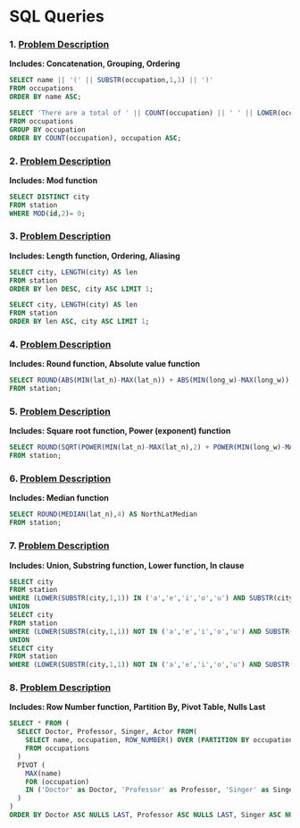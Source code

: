 # SQL Queries

### 1. [Problem Description](https://hackerrank-challenge-pdfs.s3.amazonaws.com/12889-the-pads-English?AWSAccessKeyId=AKIAJ4WZFDFQTZRGO3QA&Expires=1538427842&Signature=DadVShqj2QPpMDhDn3X1cm5HTD4%3D&response-content-disposition=inline%3B%20filename%3Dthe-pads-English.pdf&response-content-type=application%2Fpdf)
**Includes: Concatenation, Grouping, Ordering**
```SQL
SELECT name || '(' || SUBSTR(occupation,1,1) || ')'
FROM occupations
ORDER BY name ASC;

SELECT 'There are a total of ' || COUNT(occupation) || ' ' || LOWER(occupation) || 's.'
FROM occupations
GROUP BY occupation
ORDER BY COUNT(occupation), occupation ASC;
```
### 2. [Problem Description](https://www.hackerrank.com/rest/contests/master/challenges/weather-observation-station-3/download_pdf?language=English)
**Includes: Mod function**
```SQL
SELECT DISTINCT city
FROM station
WHERE MOD(id,2)= 0;
```

### 3. [Problem Description](https://www.hackerrank.com/rest/contests/master/challenges/weather-observation-station-5/download_pdf?language=English)
**Includes: Length function, Ordering, Aliasing**
```SQL
SELECT city, LENGTH(city) AS len
FROM station
ORDER BY len DESC, city ASC LIMIT 1;

SELECT city, LENGTH(city) AS len
FROM station
ORDER BY len ASC, city ASC LIMIT 1;
```

### 4. [Problem Description](https://www.hackerrank.com/rest/contests/master/challenges/weather-observation-station-18/download_pdf?language=English)
**Includes: Round function, Absolute value function**
```SQL
SELECT ROUND(ABS(MIN(lat_n)-MAX(lat_n)) + ABS(MIN(long_w)-MAX(long_w)),4) AS ManhattanDistance
FROM station;
```

### 5. [Problem Description](https://www.hackerrank.com/rest/contests/master/challenges/weather-observation-station-19/download_pdf?language=English)
**Includes: Square root function, Power (exponent) function**
```SQL
SELECT ROUND(SQRT(POWER(MIN(lat_n)-MAX(lat_n),2) + POWER(MIN(long_w)-MAX(long_w),2)),4) AS EuclidianDistance
FROM station;
```

### 6. [Problem Description](https://www.hackerrank.com/rest/contests/master/challenges/weather-observation-station-20/download_pdf?language=English)
**Includes: Median function**
```SQL
SELECT ROUND(MEDIAN(lat_n),4) AS NorthLatMedian
FROM station;
```

### 7. [Problem Description](https://www.hackerrank.com/rest/contests/master/challenges/weather-observation-station-11/download_pdf?language=English)
**Includes: Union, Substring function, Lower function, In clause**
```SQL
SELECT city
FROM station
WHERE (LOWER(SUBSTR(city,1,1)) IN ('a','e','i','o','u') AND SUBSTR(city,-1) NOT IN ('a','e','i','o','u'))
UNION                                                               
SELECT city
FROM station
WHERE (LOWER(SUBSTR(city,1,1)) NOT IN ('a','e','i','o','u') AND SUBSTR(city,-1) IN ('a','e','i','o','u'))
UNION
SELECT city
FROM station
WHERE (LOWER(SUBSTR(city,1,1)) NOT IN ('a','e','i','o','u') AND SUBSTR(city,-1) NOT IN ('a','e','i','o','u'));
```

### 8. [Problem Description](https://www.hackerrank.com/rest/contests/master/challenges/occupations/download_pdf?language=English)
**Includes: Row Number function, Partition By, Pivot Table, Nulls Last**
```SQL
SELECT * FROM (
  SELECT Doctor, Professor, Singer, Actor FROM(
    SELECT name, occupation, ROW_NUMBER() OVER (PARTITION BY occupation ORDER BY name)
    FROM occupations
  )
  PIVOT (
    MAX(name)
    FOR (occupation)
    IN ('Doctor' as Doctor, 'Professor' as Professor, 'Singer' as Singer, 'Actor' as Actor)
  )
)
ORDER BY Doctor ASC NULLS LAST, Professor ASC NULLS LAST, Singer ASC NULLS LAST, Actor ASC NULLS LAST;
```
